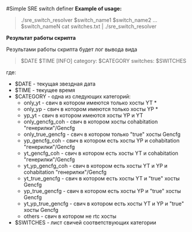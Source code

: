 #Simple SRE switch definer
**Example of usage:**

> ./sre_switch_resolver $switch_name1 $switch_name2 ... $switch_nameN
> cat switches.txt | ./sre_switch_resolver

**Результат работы скрипта**

Результами работы скрипта будет лог вывода вида
> $DATE $TIME [INFO] category: $CATEGORY switches: $SWITCHES

где:
* $DATE - текущая звездная дата
* $TIME - текущее время
* $CATEGORY - одна из следующих категорий:
  * only_yt - свич в котором имеются только хосты YT *
  * only_yp - свич в котором имеются только хосты YP *
  * yp_yt - свич в котором имеются хосты YP и YT
  * only_gencfg_coh - свич в котором хосты cohabitation "генерилки"/Gencfg
  * only_true_gencfg - свич в котором только "true" хосты Gencfg
  * yp_gencfg_coh - свич в котором есть хосты YP и cohabitation "генерилки"/Gencfg
  * yt_gencfg_coh - свич в котором есть хосты YT и cohabitation "генерилки"/Gencfg
  * yt_yp_gencfg_coh - свич в котором есть хосты YT и YP и cohabitation "генерилки"/Gencfg
  * yt_true_gencfg - свич в котором есть хосты YT и "true" хосты Gencfg
  * yp_true_gencfg - свич в котором есть хосты YP и "true" хосты Gencfg
  * yt_yp_true_gencfg - свич в котором есть хосты YT и YP и "true" хосты Gencfg
  * others - свич в котором не rtc хосты
* $SWITCHES - лист свичей соответствующих категории


